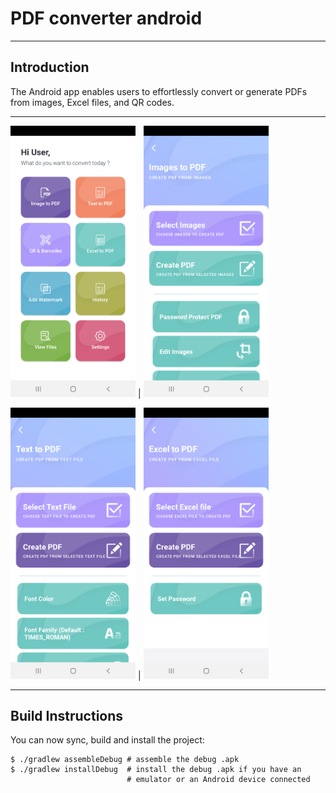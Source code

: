 # PDF converter android
---

## Introduction

The Android app enables users to effortlessly convert or generate PDFs from images, Excel files, and QR codes.

---

<img src="https://github.com/rizzSheikh/PDF-creator/blob/main/ss/home_screen.png" width="200" /> | <img src="https://github.com/rizzSheikh/PDF-creator/blob/main/ss/img_to_pdf.png" width="200" />

<img src="https://github.com/rizzSheikh/PDF-creator/blob/main/ss/text_to_pdf.png" width="200" /> | <img src="https://github.com/rizzSheikh/PDF-creator/blob/main/ss/excel_to_pdf.png" width="200" />

---

## Build Instructions

You can now sync, build and install the project:

    $ ./gradlew assembleDebug # assemble the debug .apk
    $ ./gradlew installDebug  # install the debug .apk if you have an
                              # emulator or an Android device connected

